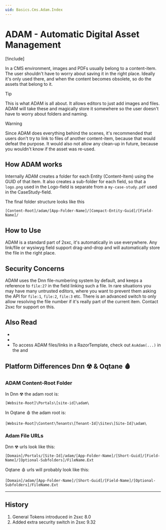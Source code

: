 ```yaml
---
uid: Basics.Cms.Adam.Index
---
```


# ADAM - Automatic Digital Asset Management

[!include[](~/basics/stack/_shared-float-summary.md)]
<style>.context-box-summary .adam { visibility: visible; } </style>

In a CMS environment, images and PDFs usually belong to a content-item. The user shouldn't have to worry about saving it in the right place. 
Ideally it's only used there, and when the content becomes obsolete, so do the assets that belong to it. 

> [!TIP]
> This is what ADAM is all about. It allows editors to just add images and files. ADAM will take these and magically store it somewhere so the user doesn't have to worry about folders and naming. 

> [!WARNING]
> Since ADAM does everything behind the scenes, it's recommended that users don't try to link to files of another content-item, because that would defeat the purpose. 
> It would also not allow any clean-up in future, because you wouldn't know if the asset was re-used. 

## How ADAM works

Internally ADAM creates a folder for each Entity (Content-Item) using the GUID of that item. 
It also creates a sub-folder for each field, so that a `logo.png` used in the Logo-field is separate from a `my-case-study.pdf` used in the CaseStudy-field. 

The final folder structure looks like this

`[Content-Root]/adam/[App-Folder-Name]/[Compact-Entity-Guid]/[Field-Name]/`

## How to Use

ADAM is a standard part of 2sxc, it's automatically in use everywhere. Any link/file or wysiwyg field support drag-and-drop and will automatically store the file in the right place. 

## Security Concerns

ADAM uses the Dnn file-numbering system by default, and keeps a reference to `file:27` in the field linking such a file. In rare situations you may have many untrusted editors, where you want to prevent them asking the API for `file:1`, `file:2`, `file:3` etc. There is an advanced switch to only allow resolving the file number if it's really part of the current item. Contact 2sxc for support on this. 

## Also Read

* [](xref:NetCode.DynamicCode.AsAdam)
* [](xref:ToSic.Sxc.Adam)
* To access ADAM files/links in a RazorTemplate, check out `AsAdam(...)` in the [](xref:ToSic.Sxc.Dnn.RazorComponent) and [](xref:ToSic.Sxc.Dnn.ApiController)

## Platform Differences Dnn ☢ & Oqtane 🩸

### ADAM Content-Root Folder

In Dnn ☢ the adam root is:

`[Website-Root]\Portals\[site-id]\adam\`

In Oqtane 🩸 the adam root is: 

`[Website-Root]\Content\Tenants\[Tenant-Id]\Sites\[Site-Id]\adam\`

### Adam File URLs

Dnn ☢ urls look like this:

`[Domain]/Portals/[Site-Id]/adam/[App-Folder-Name]/[Short-Guid]/[Field-Name]/[Optional-Subfolders]/FileName.Ext`

Oqtane 🩸 urls will probably look like this:

`[Domain]/adam/[App-Folder-Name]/[Short-Guid]/[Field-Name]/[Optional-Subfolders]/FileName.Ext`


---
## History

1. General Tokens introduced in 2sxc 8.0
1. Added extra security switch in 2sxc 9.32
